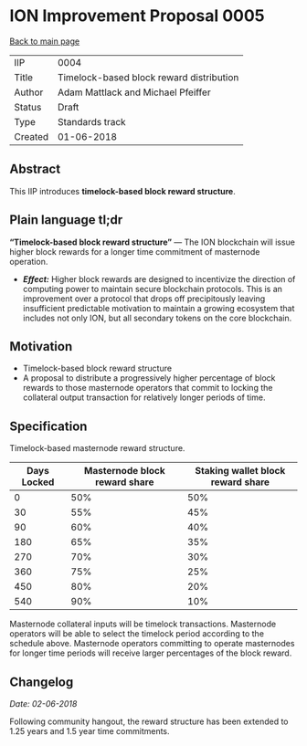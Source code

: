 ION Improvement Proposal 0005
=============================

[Back to main page](README.md)

|         |                                               |
|---------|-----------------------------------------------|
| IIP     | 0004                                          |
| Title   | Timelock-based block reward distribution      |
| Author  | Adam Mattlack and Michael Pfeiffer            |
| Status  | Draft                                         |
| Type    | Standards track                               |
| Created | 01-06-2018                                    |

## Abstract
This IIP introduces **timelock-based block reward structure**.

## Plain language tl;dr

**“Timelock-based block reward structure”** — The ION blockchain will issue higher block rewards for a longer time commitment of masternode operation.

* ***Effect:*** Higher block rewards are designed to incentivize the direction of computing power to maintain secure blockchain protocols. This is an improvement over a protocol that drops off precipitously leaving insufficient predictable motivation to maintain a growing ecosystem that includes not only ION, but all secondary tokens on the core blockchain.

## Motivation
* Timelock-based block reward structure
 * A proposal to distribute a progressively higher percentage of block rewards to those masternode operators that commit to locking the collateral output transaction for relatively longer periods of time.

## Specification

Timelock-based masternode reward structure.

| Days Locked | Masternode block reward share | Staking wallet block reward share |
|-------------|-------------------------------|-----------------------------------|
| 0           | 50%                           | 50%                               |
| 30          | 55%                           | 45%                               |
| 90          | 60%                           | 40%                               |
| 180         | 65%                           | 35%                               |
| 270         | 70%                           | 30%                               |
| 360         | 75%                           | 25%                               |
| 450         | 80%                           | 20%                               |
| 540         | 90%                           | 10%                               |

Masternode collateral inputs will be timelock transactions. Masternode operators will be able to select the timelock period according to the schedule above. Masternode operators committing to operate masternodes for longer time periods will receive larger percentages of the block reward.

## Changelog

*Date: 02-06-2018*

Following community hangout, the reward structure has been extended to 1.25 years and 1.5 year time commitments.
